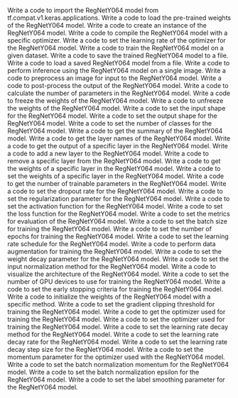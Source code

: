Write a code to import the RegNetY064 model from tf.compat.v1.keras.applications.
Write a code to load the pre-trained weights of the RegNetY064 model.
Write a code to create an instance of the RegNetY064 model.
Write a code to compile the RegNetY064 model with a specific optimizer.
Write a code to set the learning rate of the optimizer for the RegNetY064 model.
Write a code to train the RegNetY064 model on a given dataset.
Write a code to save the trained RegNetY064 model to a file.
Write a code to load a saved RegNetY064 model from a file.
Write a code to perform inference using the RegNetY064 model on a single image.
Write a code to preprocess an image for input to the RegNetY064 model.
Write a code to post-process the output of the RegNetY064 model.
Write a code to calculate the number of parameters in the RegNetY064 model.
Write a code to freeze the weights of the RegNetY064 model.
Write a code to unfreeze the weights of the RegNetY064 model.
Write a code to set the input shape for the RegNetY064 model.
Write a code to set the output shape for the RegNetY064 model.
Write a code to set the number of classes for the RegNetY064 model.
Write a code to get the summary of the RegNetY064 model.
Write a code to get the layer names of the RegNetY064 model.
Write a code to get the output of a specific layer in the RegNetY064 model.
Write a code to add a new layer to the RegNetY064 model.
Write a code to remove a specific layer from the RegNetY064 model.
Write a code to get the weights of a specific layer in the RegNetY064 model.
Write a code to set the weights of a specific layer in the RegNetY064 model.
Write a code to get the number of trainable parameters in the RegNetY064 model.
Write a code to set the dropout rate for the RegNetY064 model.
Write a code to set the regularization parameter for the RegNetY064 model.
Write a code to set the activation function for the RegNetY064 model.
Write a code to set the loss function for the RegNetY064 model.
Write a code to set the metrics for evaluation of the RegNetY064 model.
Write a code to set the batch size for training the RegNetY064 model.
Write a code to set the number of epochs for training the RegNetY064 model.
Write a code to set the learning rate schedule for the RegNetY064 model.
Write a code to perform data augmentation for training the RegNetY064 model.
Write a code to set the weight decay parameter for the RegNetY064 model.
Write a code to set the input normalization method for the RegNetY064 model.
Write a code to visualize the architecture of the RegNetY064 model.
Write a code to set the number of GPU devices to use for training the RegNetY064 model.
Write a code to set the early stopping criteria for training the RegNetY064 model.
Write a code to initialize the weights of the RegNetY064 model with a specific method.
Write a code to set the gradient clipping threshold for training the RegNetY064 model.
Write a code to get the optimizer used for training the RegNetY064 model.
Write a code to set the optimizer used for training the RegNetY064 model.
Write a code to set the learning rate decay method for the RegNetY064 model.
Write a code to set the learning rate decay rate for the RegNetY064 model.
Write a code to set the learning rate decay step size for the RegNetY064 model.
Write a code to set the momentum parameter for the optimizer used with the RegNetY064 model.
Write a code to set the batch normalization momentum for the RegNetY064 model.
Write a code to set the batch normalization epsilon for the RegNetY064 model.
Write a code to set the label smoothing parameter for the RegNetY064 model.